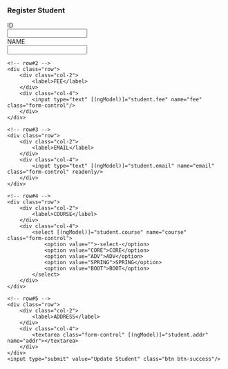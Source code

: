 
  
  <h3>Register Student</h3>
<form (ngSubmit)='updateStudent()'>
    <!-- row#0 -->
    <div class="row">
        <div class="col-2">
            <label>ID</label>
        </div>
        <div class="col-4">
            <input type="text" [(ngModel)]="student.id" name="id" class="form-control" readonly/>
        </div>
    </div>
    <!-- row#1 -->
    <div class="row">
        <div class="col-2">
            <label>NAME</label>
        </div>
        <div class="col-4">
            <input type="text" [(ngModel)]="student.name" name="name" class="form-control"/>
        </div>
    </div>

    <!-- row#2 -->
    <div class="row">
        <div class="col-2">
            <label>FEE</label>
        </div>
        <div class="col-4">
            <input type="text" [(ngModel)]="student.fee" name="fee" class="form-control"/>
        </div>
    </div>

    <!-- row#3 -->
    <div class="row">
        <div class="col-2">
            <label>EMAIL</label>
        </div>
        <div class="col-4">
            <input type="text" [(ngModel)]="student.email" name="email" class="form-control" readonly/>
        </div>
    </div>

    <!-- row#4 -->
    <div class="row">
        <div class="col-2">
            <label>COURSE</label>
        </div>
        <div class="col-4">
            <select [(ngModel)]="student.course" name="course" class="form-control">
                <option value="">-select-</option>
                <option value="CORE">CORE</option>
                <option value="ADV">ADV</option>
                <option value="SPRING">SPRING</option>
                <option value="BOOT">BOOT</option>
            </select>
        </div>
    </div>

    <!-- row#5 -->
    <div class="row">
        <div class="col-2">
            <label>ADDRESS</label>
        </div>
        <div class="col-4">
            <textarea class="form-control" [(ngModel)]="student.addr" name="addr"></textarea>
        </div>
    </div>
    <input type="submit" value="Update Student" class="btn btn-success"/>
</form>
